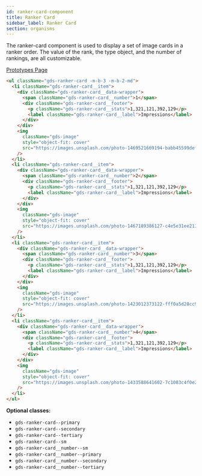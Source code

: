 ```yaml
---
id: ranker-card-component
title: Ranker Card
sidebar_label: Ranker Card
section: organisms
---
```


The ranker-card component is used to display a set of image cards in a ranker order. The value of the rank, the type object, and the number of rankings, are all customizable.

<p style="margin-bottom: 0.8em">
    <a href="https://ds.gumgum.com/stable/index.html#gds-ranker-card" target="_blank">Prototypes Page</a>
</p>

```html
<ul className="gds-ranker-card -m-b-3 -m-b-2-md">
  <li className="gds-ranker-card__item">
    <div className="gds-ranker-card__data-wrapper">
      <span className="gds-ranker-card__number">1</span>
      <div className="gds-ranker-card__footer">
        <p className="gds-ranker-card__stats">1,321,121,392,129</p>
        <label className="gds-ranker-card__label">Impressions</label>
      </div>
    </div>
    <img
      className="gds-image"
      style="object-fit: cover"
      src="https://images.unsplash.com/photo-1469521669194-babb45599def?dpr=2&auto=format&fit=crop&w=1500&h=1000&q=80&cs=tinysrgb&crop="
    />
  </li>
  <li className="gds-ranker-card__item">
    <div className="gds-ranker-card__data-wrapper">
      <span className="gds-ranker-card__number">2</span>
      <div className="gds-ranker-card__footer">
        <p className="gds-ranker-card__stats">1,321,121,392,129</p>
        <label className="gds-ranker-card__label">Impressions</label>
      </div>
    </div>
    <img
      className="gds-image"
      style="object-fit: cover"
      src="https://images.unsplash.com/photo-1467189386127-c4e5e31ee213?dpr=2&auto=format&fit=crop&w=1500&h=1000&q=80&cs=tinysrgb&crop="
    />
  </li>
  <li className="gds-ranker-card__item">
    <div className="gds-ranker-card__data-wrapper">
      <span className="gds-ranker-card__number">3</span>
      <div className="gds-ranker-card__footer">
        <p className="gds-ranker-card__stats">1,321,121,392,129</p>
        <label className="gds-ranker-card__label">Impressions</label>
      </div>
    </div>
    <img
      className="gds-image"
      style="object-fit: cover"
      src="https://images.unsplash.com/photo-1423012373122-fff0a5d28cc9?dpr=2&auto=format&fit=crop&w=1500&h=1000&q=80&cs=tinysrgb&crop="
    />
  </li>
  <li className="gds-ranker-card__item">
    <div className="gds-ranker-card__data-wrapper">
      <span className="gds-ranker-card__number">4</span>
      <div className="gds-ranker-card__footer">
        <p className="gds-ranker-card__stats">1,321,121,392,129</p>
        <label className="gds-ranker-card__label">Impressions</label>
      </div>
    </div>
    <img
      className="gds-image"
      style="object-fit: cover"
      src="https://images.unsplash.com/photo-1433588641602-7c1083c4f0e2?dpr=2&auto=format&fit=crop&w=1500&h=1000&q=80&cs=tinysrgb&crop="
    />
  </li>
</ul>
```

**Optional classes:**

- `gds-ranker-card--primary`
- `gds-ranker-card--secondary`
- `gds-ranker-card--tertiary`
- `gds-ranker-card--sm`
- `gds-ranker-card__number--sm`
- `gds-ranker-card__number--primary`
- `gds-ranker-card__number--secondary`
- `gds-ranker-card__number--tertiary`
